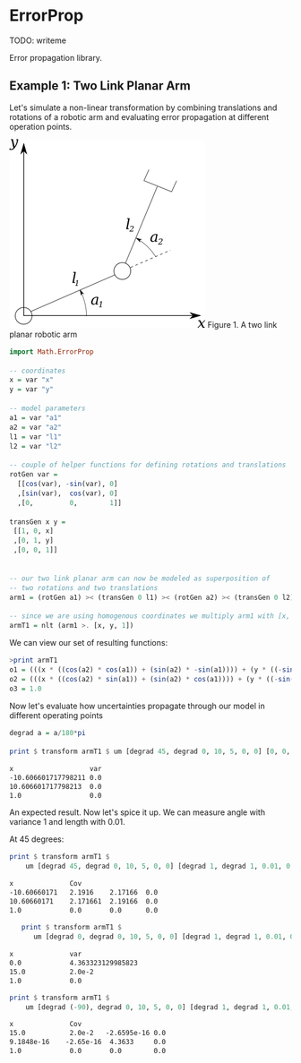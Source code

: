 ErrorProp
=========

TODO: writeme 

Error propagation library.

Example 1: Two Link Planar Arm
----------------------------

Let's simulate a non-linear transformation by combining translations 
and rotations of a robotic arm and evaluating error propagation at different
operation points.

![Illustration](images/two-link-planar-arm.png "Figure 1.")
Figure 1. A two link planar robotic arm

```haskell
import Math.ErrorProp

-- coordinates
x = var "x"
y = var "y"

-- model parameters
a1 = var "a1"
a2 = var "a2"
l1 = var "l1"
l2 = var "l2"

-- couple of helper functions for defining rotations and translations
rotGen var = 
  [[cos(var), -sin(var), 0]
  ,[sin(var),  cos(var), 0]
  ,[0,         0,        1]]

transGen x y = 
 [[1, 0, x]
 ,[0, 1, y]
 ,[0, 0, 1]]


-- our two link planar arm can now be modeled as superposition of
-- two rotations and two translations
arm1 = (rotGen a1) >< (transGen 0 l1) >< (rotGen a2) >< (transGen 0 l2)

-- since we are using homogenous coordinates we multiply arm1 with [x, y, 1]
armT1 = nlt (arm1 >. [x, y, 1])
```

We can view our set of resulting functions:

```haskell
>print armT1
o1 = (((x * ((cos(a2) * cos(a1)) + (sin(a2) * -sin(a1)))) + (y * ((-sin(a2) * cos(a1)) + (cos(a2) * -sin(a1))))) + ((l2 * ((-sin(a2) * cos(a1)) + (cos(a2) * -sin(a1)))) + (l1 * -sin(a1))))
o2 = (((x * ((cos(a2) * sin(a1)) + (sin(a2) * cos(a1)))) + (y * ((-sin(a2) * sin(a1)) + (cos(a2) * cos(a1))))) + ((l2 * ((-sin(a2) * sin(a1)) + (cos(a2) * cos(a1)))) + (l1 * cos(a1))))
o3 = 1.0

```

Now let's evaluate how uncertainties propagate through our model in different operating points

```haskell
degrad a = a/180*pi

print $ transform armT1 $ um [degrad 45, degrad 0, 10, 5, 0, 0] [0, 0, 0, 0, 0, 0]
```
```
x                   var
-10.606601717798211 0.0
10.606601717798213  0.0
1.0                 0.0
```
An expected result.
Now let's spice it up. We can measure angle with variance 1 and length with 0.01.

At 45 degrees:

```haskell
print $ transform armT1 $ 
    um [degrad 45, degrad 0, 10, 5, 0, 0] [degrad 1, degrad 1, 0.01, 0.01, 0, 0]
```
```
x              Cov
-10.60660171   2.1916    2.17166  0.0
10.60660171    2.171661  2.19166  0.0
1.0            0.0       0.0      0.0
```

```haskell
   print $ transform armT1 $ 
      um [degrad 0, degrad 0, 10, 5, 0, 0] [degrad 1, degrad 1, 0.01, 0.01, 0, 0]
```
```
x              var
0.0            4.363323129985823
15.0           2.0e-2
1.0            0.0
```

```haskell
print $ transform armT1 $ 
    um [degrad (-90), degrad 0, 10, 5, 0, 0] [degrad 1, degrad 1, 0.01, 0.01, 0, 0]
```
```
x              Cov
15.0           2.0e-2   -2.6595e-16 0.0
9.1848e-16    -2.65e-16  4.3633     0.0
1.0            0.0       0.0        0.0
```
